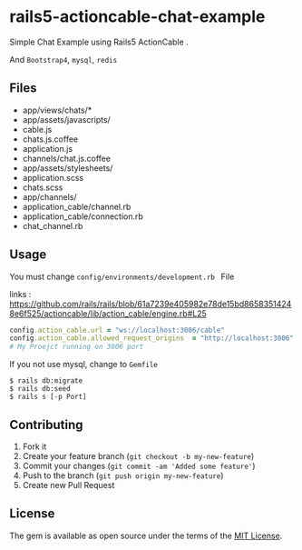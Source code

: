 # rails5-actioncable-chat-example


Simple Chat Example using Rails5 ActionCable .

And ``Bootstrap4``, ``mysql``, ``redis``
 

## Files

- app/views/chats/*
- app/assets/javascripts/
 - cable.js
 - chats.js.coffee
 - application.js
 - channels/chat.js.coffee
- app/assets/stylesheets/
 - application.scss
 - chats.scss
- app/channels/
 - application_cable/channel.rb
 - application_cable/connection.rb
 - chat_channel.rb
 
 

## Usage

You must change `config/environments/development.rb ` File

links : https://github.com/rails/rails/blob/61a7239e405982e78de15bd86583514248e6f525/actioncable/lib/action_cable/engine.rb#L25   
```ruby
config.action_cable.url = "ws://localhost:3006/cable"
config.action_cable.allowed_request_origins  = "http://localhost:3006"
# My Proejct running on 3006 port

```

 If you not use mysql, change to `Gemfile` 
 

    $ rails db:migrate
    $ rails db:seed
    $ rails s [-p Port]



## Contributing

1. Fork it
2. Create your feature branch (`git checkout -b my-new-feature`)
3. Commit your changes (`git commit -am 'Added some feature'`)
4. Push to the branch (`git push origin my-new-feature`)
5. Create new Pull Request


## License

The gem is available as open source under the terms of the [MIT
License](http://opensource.org/licenses/MIT).



